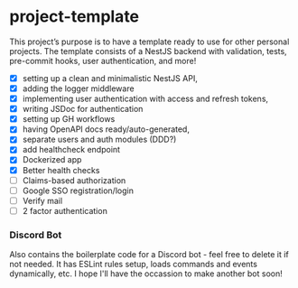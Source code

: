 # project-template
This project’s purpose is to have a template ready to use for other personal projects. The template consists of a NestJS backend with validation, tests, pre-commit hooks, user authentication, and more!

- [x] setting up a clean and minimalistic NestJS API,
- [x] adding the logger middleware
- [x] implementing user authentication with access and refresh tokens, 
- [x] writing JSDoc for authentication
- [x] setting up GH workflows
- [x] having OpenAPI docs ready/auto-generated,
- [x] separate users and auth modules (DDD?)
- [x] add healthcheck endpoint 
- [x] Dockerized app
- [x] Better health checks
- [ ] Claims-based authorization
- [ ] Google SSO registration/login
- [ ] Verify mail
- [ ] 2 factor authentication

### Discord Bot
Also contains the boilerplate code for a Discord bot - feel free to delete it if not needed. 
It has ESLint rules setup, loads commands and events dynamically, etc. I hope I'll have the occassion to make another bot soon!